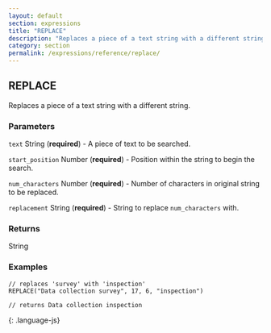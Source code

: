 ```yaml
---
layout: default
section: expressions
title: "REPLACE"
description: "Replaces a piece of a text string with a different string."
category: section
permalink: /expressions/reference/replace/
---
```


## REPLACE

Replaces a piece of a text string with a different string.

### Parameters

`text` String (__required__) - A piece of text to be searched.

`start_position` Number (__required__) - Position within the string to begin the search.

`num_characters` Number (__required__) - Number of characters in original string to be replaced.

`replacement` String (__required__) - String to replace `num_characters` with.

### Returns

String

### Examples

~~~
// replaces 'survey' with 'inspection'
REPLACE("Data collection survey", 17, 6, "inspection")

// returns Data collection inspection
~~~
{: .language-js}